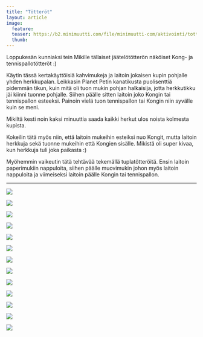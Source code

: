 ```yaml
---
title: "Tötteröt"
layout: article
image:
  feature:
  teaser: https://b2.minimuutti.com/file/minimuutti-com/aktivointi/totterot/DSC40250-245px.jpg
  thumb:
---
```


Loppukesän kunniaksi tein Mikille tällaiset jäätelötötterön näköiset Kong- ja tennispallotötteröt :)

Käytin tässä kertakäyttöisiä kahvimukeja ja laitoin jokaisen kupin pohjalle yhden herkkupalan. Leikkasin Planet Petin kanatikusta puolisenttiä pidemmän tikun, kuin mitä oli tuon mukin pohjan halkaisija, jotta herkkutikku jäi kiinni tuonne pohjalle. Siihen päälle sitten laitoin joko Kongin tai tennispallon esteeksi. Painoin vielä tuon tennispallon tai Kongin niin syvälle kuin se meni.

Mikiltä kesti noin kaksi minuuttia saada kaikki herkut ulos noista kolmesta kupista.

Kokeilin tätä myös niin, että laitoin mukeihin esteiksi nuo Kongit, mutta laitoin herkkuja sekä tuonne mukeihin että Kongien sisälle. Mikistä oli super kivaa, kun herkkuja tuli joka paikasta :)

Myöhemmin vaikeutin tätä tehtävää tekemällä tuplatötteröitä. Ensin laitoin paperimukiin nappuloita, siihen päälle muovimukin johon myös laitoin nappuloita ja viimeiseksi laitoin päälle Kongin tai tennispallon.

---

![](https://b2.minimuutti.com/file/minimuutti-com/aktivointi/totterot/DSC40250-800px.jpg)

![](https://b2.minimuutti.com/file/minimuutti-com/aktivointi/totterot/DSC40321-800px.jpg)

![](https://b2.minimuutti.com/file/minimuutti-com/aktivointi/totterot/DSC40349-800px.jpg)

![](https://b2.minimuutti.com/file/minimuutti-com/aktivointi/totterot/DSC40372-800px.jpg)

![](https://b2.minimuutti.com/file/minimuutti-com/aktivointi/totterot/DSC40383-800px.jpg)

![](https://b2.minimuutti.com/file/minimuutti-com/aktivointi/totterot/DSC40415-800px.jpg)

![](https://b2.minimuutti.com/file/minimuutti-com/aktivointi/totterot/DSC40396-800px.jpg)

![](https://b2.minimuutti.com/file/minimuutti-com/aktivointi/totterot/DSC40449-800px.jpg)

![](https://b2.minimuutti.com/file/minimuutti-com/aktivointi/totterot/DSC48212-800px.jpg)

![](https://b2.minimuutti.com/file/minimuutti-com/aktivointi/totterot/DSC48248-800px.jpg)

![](https://b2.minimuutti.com/file/minimuutti-com/aktivointi/totterot/DSC48243-800px.jpg)

![](https://b2.minimuutti.com/file/minimuutti-com/aktivointi/totterot/DSC56887-800px.jpg)

![](https://b2.minimuutti.com/file/minimuutti-com/aktivointi/totterot/DSC56874-800px.jpg)
